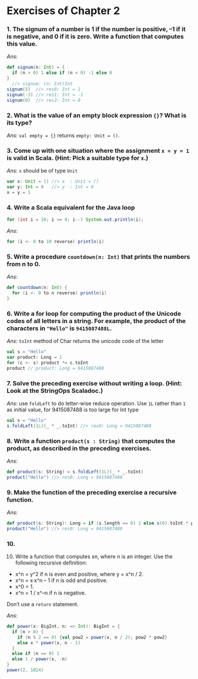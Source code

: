 Exercises of Chapter 2
======================

### 1. The signum of a number is 1 if the number is positive, –1 if it is negative, and 0 if it is zero. Write a function that computes this value.

_Ans_:

```scala
def signum(n: Int) = {
  if (n > 0) 1 else if (n < 0) -1 else 0
}
  //> signum: (n: Int)Int
signum(5)  //> res0: Int = 1
signum(-3) //> res1: Int = -1
signum(0)  //> res2: Int = 0
```

### 2. What is the value of an empty block expression `{}`? What is its type?

_Ans_: `val empty = {}` returns `empty: Unit = ()`.

### 3. Come up with one situation where the assignment `x = y = 1` is valid in Scala. (Hint: Pick a suitable type for `x`.)

_Ans_: `x` should be of type `Unit`

```scala
var x: Unit = () //> x  : Unit = ()
var y: Int = 0   //> y  : Int = 0
x = y = 1
```

### 4. Write a Scala equivalent for the Java loop

```java
for (int i = 10; i >= 0; i--) System.out.println(i);
```

_Ans_:

```scala
for (i <- 0 to 10 reverse) println(i)
```

### 5. Write a procedure `countdown(n: Int)` that prints the numbers from n to 0.

_Ans_:

```scala
def countdown(n: Int) {
  for (i <- 0 to n reverse) println(i)
}
```

### 6. Write a for loop for computing the product of the Unicode codes of all letters in a string. For example, the product of the characters in `"Hello"` is `9415087488L`.

_Ans_: `toInt` method of Char returns the unicode code of the letter

```scala
val s = "Hello"
var product: Long = 1
for (c <- s) product *= c.toInt
product // product: Long = 9415087488
```

### 7. Solve the preceding exercise without writing a loop. (Hint: Look at the StringOps Scaladoc.)

_Ans_: use `foldLeft` to do letter-wise reduce operation. Use `1L` rather than `1` as initial value, for 9415087488 is too large for Int type

```scala
val s = "Hello"
s.foldLeft(1L)(_ * _.toInt) //> res0: Long = 9415087488
```

### 8. Write a function `product(s : String)` that computes the product, as described in the preceding exercises.

_Ans_:

```scala
def product(s: String) = s.foldLeft(1L)(_ * _.toInt)
product("Hello") //> res0: Long = 9415087488
```

### 9. Make the function of the preceding exercise a recursive function.

_Ans_:

```scala
def product(s: String): Long = if (s.length == 0) 1 else s(0).toInt * product(s.drop(1))
product("Hello") //> res0: Long = 9415087488
```

### 10.

10. Write a function that computes xn, where n is an integer. Use the following recursive definition:

* x^n = y^2 if n is even and positive, where y = x^n / 2.
* x^n = x·x^n – 1 if n is odd and positive.
* x^0 = 1.
* x^n = 1 / x^–n if n is negative.

Don’t use a `return` statement.

_Ans_:

```scala
def power(x: BigInt, n: => Int): BigInt = {
  if (n > 0) {
    if (n % 2 == 0) {val pow2 = power(x, n / 2); pow2 * pow2}
    else x * power(x, n - 1)
  }
  else if (n == 0) 1
  else 1 / power(x, -n)
}
power(2, 1024)
```
